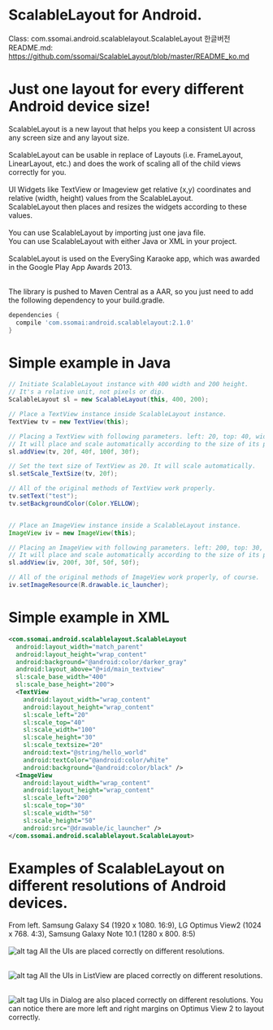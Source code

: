 ScalableLayout for Android.
====================

Class: com.ssomai.android.scalablelayout.ScalableLayout
한글버전 README.md: https://github.com/ssomai/ScalableLayout/blob/master/README_ko.md

Just one layout for every different Android device size!<br/>
====================

ScalableLayout is a new layout that helps you keep a consistent UI across any screen size and any layout size.<br/>
<br/>
ScalableLayout can be usable in replace of Layouts (i.e. FrameLayout, LinearLayout, etc.) and does the work of scaling all of the child views correctly for you.<br/>
<br/>
UI Widgets like TextView or Imageview get relative (x,y) coordinates and relative (width, height) values from the ScalableLayout.<br/>
ScalableLayout then places and resizes the widgets according to these values.<br/>
<br/>
You can use ScalableLayout by importing just one java file.<br/>
You can use ScalableLayout with either Java or XML in your project.<br/>
<br/>
ScalableLayout is used on the EverySing Karaoke app, which was awarded in the Google Play App Awards 2013.<br/>
<br/>

The library is pushed to Maven Central as a AAR, so you just need to add the following dependency to your build.gradle.<br/>
```groovy
dependencies {
  compile 'com.ssomai:android.scalablelayout:2.1.0'
}
```

# Simple example in Java
```java
// Initiate ScalableLayout instance with 400 width and 200 height.
// It's a relative unit, not pixels or dip.
ScalableLayout sl = new ScalableLayout(this, 400, 200);

// Place a TextView instance inside ScalableLayout instance.
TextView tv = new TextView(this);

// Placing a TextView with following parameters. left: 20, top: 40, width: 100, height: 30.
// It will place and scale automatically according to the size of its parent ScalableLayout.
sl.addView(tv, 20f, 40f, 100f, 30f);

// Set the text size of TextView as 20. It will scale automatically.
sl.setScale_TextSize(tv, 20f);

// All of the original methods of TextView work properly.
tv.setText("test");
tv.setBackgroundColor(Color.YELLOW);


// Place an ImageView instance inside a ScalableLayout instance.
ImageView iv = new ImageView(this);

// Placing an ImageView with following parameters. left: 200, top: 30, width: 50, height: 50.
// It will place and scale automatically according to the size of its parent ScalableLayout.
sl.addView(iv, 200f, 30f, 50f, 50f);

// All of the original methods of ImageView work properly, of course.
iv.setImageResource(R.drawable.ic_launcher);
```

# Simple example in XML
```xml
<com.ssomai.android.scalablelayout.ScalableLayout
  android:layout_width="match_parent"
  android:layout_height="wrap_content"
  android:background="@android:color/darker_gray"
  android:layout_above="@+id/main_textview"
  sl:scale_base_width="400"
  sl:scale_base_height="200">
  <TextView
    android:layout_width="wrap_content"
    android:layout_height="wrap_content"
    sl:scale_left="20"
    sl:scale_top="40"
    sl:scale_width="100"
    sl:scale_height="30"
    sl:scale_textsize="20"
    android:text="@string/hello_world"
    android:textColor="@android:color/white"
    android:background="@android:color/black" />
  <ImageView
    android:layout_width="wrap_content"
    android:layout_height="wrap_content"
    sl:scale_left="200"
    sl:scale_top="30"
    sl:scale_width="50"
    sl:scale_height="50"
    android:src="@drawable/ic_launcher" />
</com.ssomai.android.scalablelayout.ScalableLayout>
```

Examples of ScalableLayout on different resolutions of Android devices.
====================
From left. Samsung Galaxy S4 (1920 x 1080. 16:9), LG Optimus View2 (1024 x 768. 4:3), Samsung Galaxy Note 10.1 (1280 x 800. 8:5)<br/><br/>
![alt tag](https://raw.github.com/ssomai/ScalableLayout/master/images/sl_01_main.jpg)
All the UIs are placed correctly on different resolutions.<br/><br/>

![alt tag](https://raw.github.com/ssomai/ScalableLayout/master/images/sl_02_singtop100.jpg)
All the UIs in ListView are placed correctly on different resolutions.<br/><br/>

![alt tag](https://raw.github.com/ssomai/ScalableLayout/master/images/sl_03_singoption.jpg)
UIs in Dialog are also placed correctly on different resolutions. You can notice there are more left and right margins on Optimus View 2 to layout correctly.<br/>
